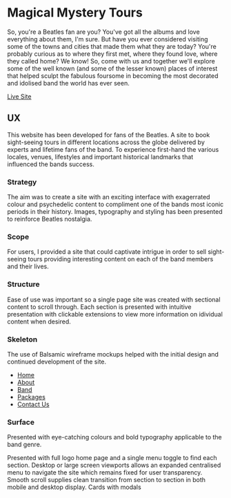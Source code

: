 # Magical Mystery Tours

So, you're a Beatles fan are you? You've got all the albums and love everything about them, I'm sure. But have you ever considered visiting some of the towns and cities that made them what they are today? You're probably curious as to where they first met, where they found love, where they called home? We know! So, come with us and together we'll explore some of the well known (and some of the lesser known) places of interest that helped sculpt the fabulous foursome in becoming the most decorated and idolised band the world has ever seen.

[Live Site]()

## UX 

This website has been developed for fans of the Beatles. A site to book sight-seeing tours in different locations across the globe delivered by experts and lifetime fans of the band. To experience first-hand the various locales, venues, lifestyles and important historical landmarks that influenced the bands success. 

### Strategy

The aim was to create a site with an exciting interface with exagerrated colour and psychedelic content to compliment one of the bands most iconic periods in their history. Images, typography and styling has been presented to reinforce Beatles nostalgia. 

### Scope

For users, I provided a site that could captivate intrigue in order to sell sight-seeing tours providing interesting content on each of the band members and their lives. 

### Structure

Ease of use was important so a single page site was created with sectional content to scroll through. Each section is presented with intuitive presentation with clickable extensions to view more information on idividual content when desired. 

### Skeleton

The use of Balsamic wireframe mockups helped with the initial design and continued development of the site. 

* [Home]()
* [About]()
* [Band]()
* [Packages]()
* [Contact Us]()

### Surface

Presented with eye-catching colours and bold typography applicable to the band genre. 










Presented with full logo home page and a single menu toggle to find each section. Desktop or large screen viewports allows an expanded centralised menu to navigate the site which remains fixed for user transparency. Smooth scroll supplies clean transition from section to section in both mobile and desktop display. Cards with modals 




